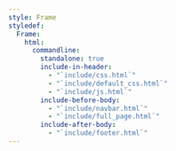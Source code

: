 ```yaml
---
style: Frame
styledef:
  Frame:
    html:
      commandline:
        standalone: true
        include-in-header:
          - "`include/css.html`"
          - "`include/default_css.html`"
          - "`include/js.html`"
        include-before-body:
          - "`include/navbar.html`"
          - "`include/full_page.html`"
        include-after-body:
          - "`include/footer.html`"
---
```

